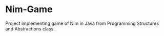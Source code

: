 # Nim-Game
Project implementing game of Nim in Java from Programming Structures and Abstractions class.

